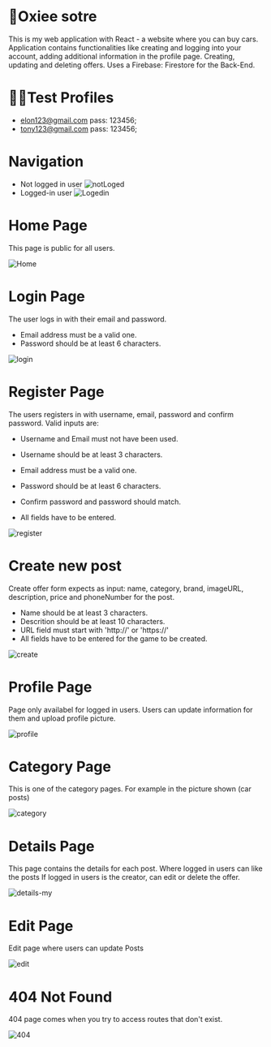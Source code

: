 # 🚗Oxiee sotre
 This is my web application with React - a website where you can buy cars. Application contains functionalities like creating and logging into your account, adding additional 
 information in the profile page. Creating, updating and deleting offers. Uses a Firebase: Firestore for the Back-End.

# 👨‍💻Test Profiles
* elon123@gmail.com pass: 123456;
* tony123@gmail.com pass: 123456;

# Navigation
* Not logged in user
  ![notLoged](https://github.com/muki01/React_App/assets/75759731/de40f249-2fa9-43d1-acc7-b669f50c4d9f)
* Logged-in user
  ![Logedin](https://github.com/muki01/React_App/assets/75759731/e993c8f2-4f51-4244-aed3-463a734ad947)

# Home Page
This page is public for all users.

![Home](https://github.com/muki01/React_App/assets/75759731/5bf8cf67-d0db-4f8c-93bc-11ba008c853d)

# Login Page
The user logs in with their email and password.
* Email address must be a valid one.
* Password should be at least 6 characters.

![login](https://github.com/muki01/React_App/assets/75759731/9686d896-342e-432c-8470-270c8adc7c75)


# Register Page
The users registers in with username, email, password and confirm password. Valid inputs are:
* Username and Email must not have been used.
* Username should be at least 3 characters.
* Email address must be a valid one.
* Password should be at least 6 characters.
* Confirm password and password should match.

* All fields have to be entered.
  
![register](https://github.com/muki01/React_App/assets/75759731/bbf07806-2eaa-46bf-906e-db6f02f1caaa)


# Create new post
Create offer form expects as input: name, category, brand, imageURL, description, price and phoneNumber for the post.
* Name should be at least 3 characters.
* Descrition should be at least 10 characters.
* URL field must start with 'http://' or 'https://'
* All fields have to be entered for the game to be created.

![create](https://github.com/muki01/React_App/assets/75759731/845be807-e880-4ee3-8b83-70151c562b22)


# Profile Page
Page only availabel for logged in users. Users can update information for them and upload profile picture.

![profile](https://github.com/muki01/React_App/assets/75759731/6e6327a5-9feb-467c-8c67-0cf2bccecb45)


# Category Page
This is one of the category pages. For example in the picture shown (car posts)

![category](https://github.com/muki01/React_App/assets/75759731/40e2a1ec-f033-4a4c-96b7-1d347daf9a17)


# Details Page
This page contains the details for each post.
Where logged in users can like the posts
If logged in users is the creator, can edit or delete the offer.

![details-my](https://github.com/muki01/React_App/assets/75759731/0c9717be-6568-41bc-91a3-27c14004206c)


# Edit Page
Edit page where users can update Posts

![edit](https://github.com/muki01/React_App/assets/75759731/4f13cea6-904e-42c0-9661-36c2e3cf6618)



# 404 Not Found
404 page comes when you try to access routes that don't exist.

![404](https://github.com/muki01/React_App/assets/75759731/3c9c3e06-5401-44e5-9672-ed86a97ca54c)


